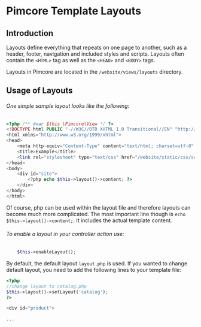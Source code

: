 # Pimcore Template Layouts

## Introduction

Layouts define everything that repeats on one page to another, such as a header, footer, navigation and included styles and scripts. 
Layouts often contain the ```<HTML>``` tag as well as the ```<HEAD>``` and ```<BODY>``` tags.

Layouts in Pimcore are located in the ```/website/views/layouts``` directory.


## Usage of Layouts

###### One simple sample layout looks like the following:  

```php
<?php /** @var $this \Pimcore\View */ ?>
<!DOCTYPE html PUBLIC "-//W3C//DTD XHTML 1.0 Transitional//EN" "http://www.w3.org/TR/xhtml1/DTD/xhtml1-transitional.dtd">
<html xmlns="http://www.w3.org/1999/xhtml">
<head>
    <meta http-equiv="Content-Type" content="text/html; charset=utf-8" />
    <title>Example</title>
    <link rel="stylesheet" type="text/css" href="/website/static/css/screen.css" />
</head>
<body>
    <div id="site">
        <?php echo $this->layout()->content; ?>
    </div>
</body>
</html>
```

Of course, php can be used within the layout file and therefore layouts can become much more complicated. The most 
important line though is ```echo $this->layout()->content;```. It includes the actual template content. 


###### To enable a layout in your controller action use:

```php
    $this->enableLayout();
```

By default, the default layout ```layout.php``` is used. If you wanted to change default layout, you 
 need to add the following lines to your template file:

```php
<?php 
//change layout to catalog.php
$this->layout()->setLayout('catalog'); 
?>

<div id="product">

...

```

